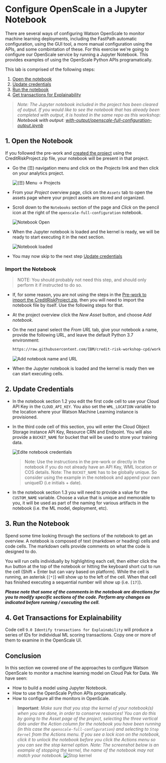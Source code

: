 # Configure OpenScale in a Jupyter Notebook

There are several ways of configuring Watson OpenScale to monitor machine learning deployments, including the FastPath automatic configuration, using the GUI tool, a more manual configuration using the APIs, and some combintation of these. For this exercise we're going to configure our OpenScale service by running a Jupyter Notebook. This provides examples of using the OpenScale Python APIs programatically.

This lab is comprised of the following steps:

1. [Open the notebook](#1-open-the-notebook)
2. [Update credentials](#2-update-credentials)
3. [Run the notebook](#3-run-the-notebook)
4. [Get transactions for Explainability](#4-get-transactions-for-explainability)

> *Note: The Jupyter notebook included in the project has been cleared of output. If you would like to see the notebook that has already been completed with output, it is hosted in the same repo as this workshop: **Notebook with output**: [with-output/openscale-full-configuration-output.ipynb](../../notebooks/with-output/openscale-full-configuration-output.ipynb)*

## 1. Open the Notebook

If you followed the pre-work and [created the project](../pre-work/README.md#create-a-new-project) using the CreditRiskProject.zip file, your notebook will be present in that project.

* Go the (☰) navigation menu and click on the *Projects* link and then click on your analytics project.

  ![(☰) Menu -> Projects](../.gitbook/assets/images/navigation/menu-projects.png)

* From your *Project* overview page, click on the *`Assets`* tab to open the assets page where your project assets are stored and organized.

* Scroll down to the `Notebooks` section of the page and *Click* on the pencil icon at the right of the `openscale-full-configuration` notebook.

  ![Notebook Open](../.gitbook/assets/images/openscale/openscale-fullconfignotebook-open.png)

* When the Jupyter notebook is loaded and the kernel is ready, we will be ready to start executing it in the next section.

  ![Notebook loaded](../.gitbook/assets/images/openscale/openscale-fullconfignotebook-loaded.png)

* You may now skip to the next step [Update credentials](#2-update-credentials)

### Import the Notebook

> NOTE: You should probably not need this step, and should only perform it if instructed to do so.

* If, for some reason, you are not using the steps in the [Pre-work to import the CreditRiskProject.zip](../pre-work/README.md#create-a-new-project), then you will need to import the notebook file by itself. Use the following steps for that.

* At the project overview click the *New Asset* button, and choose *Add notebook*.

* On the next panel select the *From URL* tab, give your notebook a name, provide the following URL, and leave the default Python 3.7 environment:

  ```bash
  https://raw.githubusercontent.com/IBM/credit-risk-workshop-cpd/workshop-CPDaaS-master/notebooks/openscale-full-configuration.ipynb
  ```

  ![Add notebook name and URL](../.gitbook/assets/images/openscale/openscale-add-notebook-url.png)

* When the Jupyter notebook is loaded and the kernel is ready then we can start executing cells.

## 2. Update Credentials

* In the notebook section 1.2 you edit the first code cell to use your Cloud API Key in the `CLOUD_API_KEY`. You also set the `WML_LOCATION` variable to the location where your Watson Machine Learning instance is provisioned.

* In the third code cell of this section, you will enter the Cloud Object Storage instance API Key, Resource CRN and Endpoint. You will also provide a `BUCKET_NAME` for bucket that will be used to store your training data.

  ![Edite notebook credentials](../.gitbook/assets/images/openscale/openscale-fullconfignotebook-creds.png)

  > Note: Use the instructions in the pre-work or directly in the notebook if you do not already have an API Key, WML location or COS details.
  > Note: The `BUCKET_NAME` has to be globally unique. So consider using the example in the notebook and append your own uniqueID (i.e initials + date).

* In the notebook section 1.3 you will need to provide a value for the `CUSTOM_NAME` variable. Choose a value that is unique and memorable to you, it will be used as part of the naming for various artifacts in the notebook (i.e. the ML model, deployment, etc).

## 3. Run the Notebook

Spend some time looking through the sections of the notebook to get an overview. A notebook is composed of text (markdown or heading) cells and code cells. The markdown cells provide comments on what the code is designed to do.

You will run cells individually by highlighting each cell, then either click the `Run` button at the top of the notebook or hitting the keyboard short cut to run the cell (Shift + Enter but can vary based on platform). While the cell is running, an asterisk (`[*]`) will show up to the left of the cell. When that cell has finished executing a sequential number will show up (i.e. `[17]`).

_**Please note that some of the comments in the notebook are directions for you to modify specific sections of the code. Perform any changes as indicated before running / executing the cell.**_

## 4. Get Transactions for Explainability

Code cell `9.0 Identify transactions for Explainability` will produce a series of IDs for indidvidual ML scoring transactions. Copy one or more of them to examine in the OpenScale UI.

## Conclusion

In this section we covered one of the approaches to configure Watson OpenScale to monitor a machine learning model on Cloud Pak for Data. We have seen:

* How to build a model using Jupyter Notebook.
* How to use the OpenScale Python APIs programatically.
* How to configure all the monitors in OpenScale.

> **Important**: *Make sure that you stop the kernel of your notebook(s) when you are done, in order to conserve resources! You can do this by going to the Asset page of the project, selecting the three vertical dots under the Action column for the notebook you have been running (in this case the `openscale-full-configuration`) and selecting to `Stop Kernel` from the Actions menu. If you see a lock icon on the notebook, click it to unlock the notebook before you click the Actions menu so you can see the stop kernel option. Note: The screenshot below is an example of stopping the kernel, the name of the notebook may not match your notebook.*
> ![Stop kernel](../.gitbook/assets/images/ml/stop-notebook-kernel.png)
